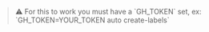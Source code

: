 > :warning: For this to work you must have a \`GH_TOKEN\` set, ex: \`GH_TOKEN=YOUR_TOKEN auto create-labels\`
